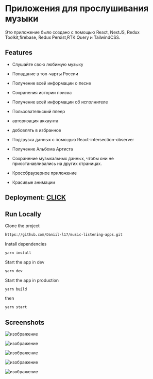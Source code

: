 # Приложения для прослушивания музыки

Это приложение было создано с помощью React, NextJS, Redux Toolkit,firebase, Redux Persist,RTK Query и TailwindCSS.



## Features

- Слушайте свою любимую музыку

- Попадание в топ-чарты России

 - Получение всей информации о песне

 - Сохранения истории поиска

 - Получение всей информации об исполнителе

 - Пользовательский плеер

 - авторизация аккаунта

  - добовлять в избранное

 - Подгрузка данных с помощью React-intersection-observer

 - Получение Альбома Артиста

 - Сохранение музыкальных данных, чтобы они не приостанавливались на других страницах.

 - Кроссбраузерное приложение
 
-  Красивые анимации

## Deployment: [CLICK](https://music-listening-apps.vercel.app/)



## Run Locally

Clone the project

```bash
https://github.com/Daniil-l17/music-listening-apps.git
```

Install dependencies

```bash
yarn install
```

Start the app in dev

```bash
yarn dev
```

Start the app in production

```bash
yarn build
```

then

```bash
yarn start
```

## Screenshots

![изображение](https://github.com/Daniil-l17/music-listening-apps/assets/129774580/9874e36e-6d5a-400e-aa88-0dd4b2eaf49f)

![изображение](https://github.com/Daniil-l17/music-listening-apps/assets/129774580/5fed7404-970a-492e-a3f5-2751bace2a4b)


![изображение](https://github.com/Daniil-l17/music-listening-apps/assets/129774580/993dd6c3-9dfa-4a99-b4ff-85cbb3fd8f8e)


![изображение](https://github.com/Daniil-l17/music-listening-apps/assets/129774580/3cc23879-0420-4d9f-a8dc-670d93dece85)

![изображение](https://github.com/Daniil-l17/music-listening-apps/assets/129774580/40f33c7b-849f-469f-b3c8-6927d1eddcac)
